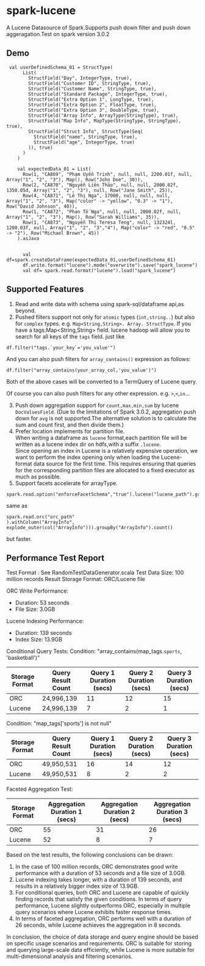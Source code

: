 # spark-lucene
A Lucene Datasource of Spark.Supports push down filter and push down aggeragation.Test on spark version 3.0.2

## Demo
```
 val userDefinedSchema_01 = StructType(
      List(
        StructField("Day", IntegerType, true),
        StructField("Customer ID", StringType, true),
        StructField("Customer Name", StringType, true),
        StructField("Standard Package", IntegerType, true),
        StructField("Extra Option 1", LongType, true),
        StructField("Extra Option 2", FloatType, true),
        StructField("Extra Option 3", DoubleType, true),
        StructField("Array Info", ArrayType(StringType), true),
        StructField("Map Info", MapType(StringType, StringType), true),
        StructField("Struct Info", StructType(Seq(
          StructField("name", StringType, true),
          StructField("age", IntegerType, true)
        )), true)
      )
    )

    val expectedData_01 = List(
      Row(1, "CA869", "Phạm Uyển Trinh", null, null, 2200.01f, null, Array("1", "2", "3"), Map(), Row("John Doe", 30)),
      Row(2, "CA870", "Nguyễn Liên Thảo", null, null, 2000.02f, 1350.05d, Array("1", "2", "3"), null, Row("Jane Smith", 25)),
      Row(4, "CA871", "Lê Thị Nga", 17000, null, null, null, Array("1", "2", "3"), Map("color" -> "yellow", "0.3" -> "1"), Row("David Johnson", 40)),
      Row(1, "CA872", "Phan Tố Nga", null, null, 2000.02f, null, Array("1", "2", "3"), Map(), Row("Sarah Williams", 35)),
      Row(1, "CA873", "Nguyễn Thị Teresa Teng", null, 132324l, 1200.03f, null, Array("1", "2", "3","4"), Map("color" -> "red", "0.5" -> "2"), Row("Michael Brown", 45))
    ).asJava


      val df=spark.createDataFrame(expectedData_01,userDefinedSchema_01)
      df.write.format("lucene").mode("overwrite").save("spark_lucene")
      val df= spark.read.format("lucene").load("spark_lucene")
 ```

## Supported Features
1. Read and write data with schema using spark-sql/dataframe api,as beyond.  
2. Pushed filters support not only for `atomic` types (`int,string..`) but also for `complex` types. e.g. `Map<String,String>. Array. StructType`. 
If you have a tags:Map<String,String> field. lucene hadoop will allow you to search for all keys of the `tags` field.
just like
```
df.filter("tags.`your_key`='you_value'")
```
And you can also push filters for `array_contains()` expression as follows:
```
df.filter("array_contains(your_array_col,'you_value')")
```
Both of the above cases will be converted to a TermQuery of Lucene query.  

Of course you can also push filters for any other expression. e.g. `>`,`<`,`in`...  

3. Push down aggregation support for `count,max,min,sum` by lucene `DocValuesField`. (Due to the limitations of Spark 3.0.2, aggregation push down for `avg` is not supported.The alternative solution is to calculate the sum and count first, and then divide them.)  
4. Prefer location implements for partition file.  
When writing a dataframe as `lucene` format,each partition file will be written as a lucene index dir on hdfs,with a suffix `.lucene`.  
Since opening an index in Lucene is a relatively expensive operation, we want to perform the index opening only when loading the Lucene-format data source for the first time. This requires ensuring that queries for the corresponding partition files are allocated to a fixed executor as much as possible.  
5. Support facets accelerate for arrayType<atomicTypes>.
```
spark.read.option("enforceFacetSchema","true").lucene("lucene_path").groupBy("ArrayInfo").count()
```
same as 
```
spark.read.orc("orc_path"
).withColumn("ArrayInfo", explode_outer(col("ArrayInfo"))).groupBy("ArrayInfo").count()
```
but faster.

## Performance Test Report
Test Format : See RandomTestDataGenerator.scala
Test Data Size: 100 million records
Result Storage Format: ORC/Lucene file

ORC Write Performance:
- Duration: 53 seconds
- File Size: 3.0GB

Lucene Indexing Performance:
- Duration: 139 seconds
- Index Size: 13.9GB

Conditional Query Tests:
Condition: "array_contains(map_tags.`sports`, 'basketball')"

| Storage Format | Query Result Count | Query 1 Duration (secs) | Query 2 Duration (secs) | Query 3 Duration (secs) |
| -------------- | ----------------- | ---------------------- | ---------------------- | ---------------------- |
| ORC            | 24,996,139        | 11                     | 12                     | 15                     |
| Lucene         | 24,996,139        | 7                      | 2                      | 1                      |

Condition: "map_tags['sports'] is not null"

| Storage Format | Query Result Count | Query 1 Duration (secs) | Query 2 Duration (secs) | Query 3 Duration (secs) |
| -------------- | ----------------- |-------------------------| ---------------------- | ---------------------- |
| ORC            | 49,950,531        | 16                      | 14                     | 12                     |
| Lucene         | 49,950,531        | 8                       | 2                      | 2                      |

Faceted Aggregation Test:

| Storage Format | Aggregation Duration 1 (secs) | Aggregation Duration 2 (secs) | Aggregation Duration 3 (secs) |
| -------------- | ---------------------------- | ---------------------------- | ---------------------------- |
| ORC            | 55                           | 31                           | 26                           |
| Lucene         | 52                           | 8                            | 7                            |


Based on the test results, the following conclusions can be drawn:

1. In the case of 100 million records, ORC demonstrates good write performance with a duration of 53 seconds and a file size of 3.0GB.
2. Lucene indexing takes longer, with a duration of 139 seconds, and results in a relatively bigger index size of 13.9GB.
3. For conditional queries, both ORC and Lucene are capable of quickly finding records that satisfy the given conditions. In terms of query performance, Lucene slightly outperforms ORC, especially in multiple query scenarios where Lucene exhibits faster response times.
4. In terms of faceted aggregation, ORC performs well with a duration of 26 seconds, while Lucene achieves the aggregation in 8 seconds.

In conclusion, the choice of data storage and query engine should be based on specific usage scenarios and requirements. ORC is suitable for storing and querying large-scale data efficiently, while Lucene is more suitable for multi-dimensional analysis and filtering scenarios.